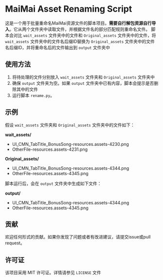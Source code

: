 # MaiMai Asset Renaming Script
这是一个用于批量重命名MaiMai资源文件的脚本项目。**需要自行解包资源自行导入**。它从两个文件夹中读取文件，并根据文件名的部分匹配规则重命名文件。
脚本会对比 `wait_assets` 文件夹中的文件和 `Original_assets` 文件夹中的文件，将 `wait_assets` 文件夹中的文件名后缀ID替换为 `Original_assets` 文件夹中的文件名后缀ID，并将重命名后的文件输出到 `output` 文件夹中

## 使用方法
1. 将待处理的文件分别放入 `wait_assets` 文件夹和 `Original_assets` 文件夹中
2. 确保 `output` 文件夹为空。如果 `output` 文件夹中已有内容，脚本会提示是否删除其中的文件
3. 运行脚本 `rename.py`。

## 示例
假设 `wait_assets` 文件夹和 `Original_assets` 文件夹中的文件如下：

**wait_assets/**
- UI_CMN_TabTitle_BonusSong-resources.assets-4230.png
- OtherFile-resources.assets-4231.png

**Original_assets/**
- UI_CMN_TabTitle_BonusSong-resources.assets-4344.png
- OtherFile-resources.assets-4345.png

脚本运行后，会在 `output` 文件夹中生成如下文件：

**output/**
- UI_CMN_TabTitle_BonusSong-resources.assets-4344.png
- OtherFile-resources.assets-4345.png

## 贡献
欢迎任何形式的贡献。如果你发现了问题或者有改进建议，请提交issue或pull request。

## 许可证
该项目采用 MIT 许可证。详情请参见 `LICENSE` 文件
